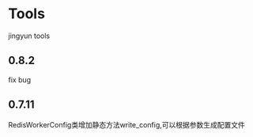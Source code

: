 # Tools
jingyun tools

## 0.8.2
fix bug


## 0.7.11
RedisWorkerConfig类增加静态方法write_config,可以根据参数生成配置文件
